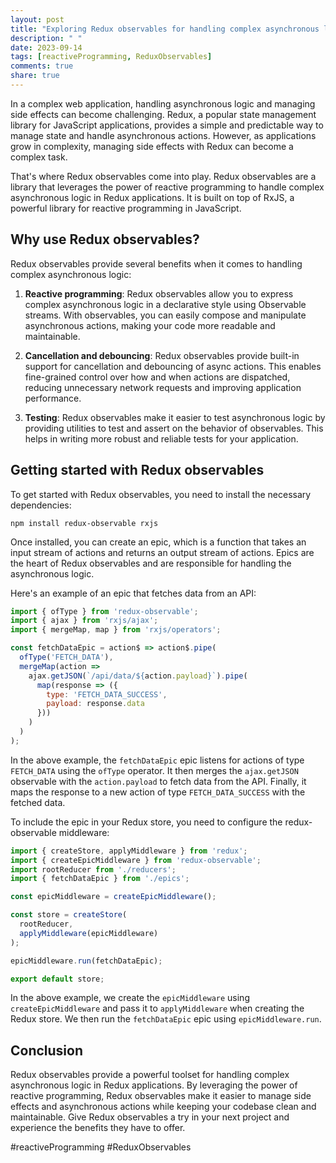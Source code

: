 ```yaml
---
layout: post
title: "Exploring Redux observables for handling complex asynchronous logic"
description: " "
date: 2023-09-14
tags: [reactiveProgramming, ReduxObservables]
comments: true
share: true
---
```


In a complex web application, handling asynchronous logic and managing side effects can become challenging. Redux, a popular state management library for JavaScript applications, provides a simple and predictable way to manage state and handle asynchronous actions. However, as applications grow in complexity, managing side effects with Redux can become a complex task.

That's where Redux observables come into play. Redux observables are a library that leverages the power of reactive programming to handle complex asynchronous logic in Redux applications. It is built on top of RxJS, a powerful library for reactive programming in JavaScript.

## Why use Redux observables?

Redux observables provide several benefits when it comes to handling complex asynchronous logic:

1. **Reactive programming**: Redux observables allow you to express complex asynchronous logic in a declarative style using Observable streams. With observables, you can easily compose and manipulate asynchronous actions, making your code more readable and maintainable.

2. **Cancellation and debouncing**: Redux observables provide built-in support for cancellation and debouncing of async actions. This enables fine-grained control over how and when actions are dispatched, reducing unnecessary network requests and improving application performance.

3. **Testing**: Redux observables make it easier to test asynchronous logic by providing utilities to test and assert on the behavior of observables. This helps in writing more robust and reliable tests for your application.

## Getting started with Redux observables

To get started with Redux observables, you need to install the necessary dependencies:

```shell
npm install redux-observable rxjs
```

Once installed, you can create an epic, which is a function that takes an input stream of actions and returns an output stream of actions. Epics are the heart of Redux observables and are responsible for handling the asynchronous logic.

Here's an example of an epic that fetches data from an API:

```javascript
import { ofType } from 'redux-observable';
import { ajax } from 'rxjs/ajax';
import { mergeMap, map } from 'rxjs/operators';

const fetchDataEpic = action$ => action$.pipe(
  ofType('FETCH_DATA'),
  mergeMap(action =>
    ajax.getJSON(`/api/data/${action.payload}`).pipe(
      map(response => ({
        type: 'FETCH_DATA_SUCCESS',
        payload: response.data
      }))
    )
  )
);
```

In the above example, the `fetchDataEpic` epic listens for actions of type `FETCH_DATA` using the `ofType` operator. It then merges the `ajax.getJSON` observable with the `action.payload` to fetch data from the API. Finally, it maps the response to a new action of type `FETCH_DATA_SUCCESS` with the fetched data.

To include the epic in your Redux store, you need to configure the redux-observable middleware:

```javascript
import { createStore, applyMiddleware } from 'redux';
import { createEpicMiddleware } from 'redux-observable';
import rootReducer from './reducers';
import { fetchDataEpic } from './epics';

const epicMiddleware = createEpicMiddleware();

const store = createStore(
  rootReducer,
  applyMiddleware(epicMiddleware)
);

epicMiddleware.run(fetchDataEpic);

export default store;
```

In the above example, we create the `epicMiddleware` using `createEpicMiddleware` and pass it to `applyMiddleware` when creating the Redux store. We then run the `fetchDataEpic` epic using `epicMiddleware.run`.

## Conclusion

Redux observables provide a powerful toolset for handling complex asynchronous logic in Redux applications. By leveraging the power of reactive programming, Redux observables make it easier to manage side effects and asynchronous actions while keeping your codebase clean and maintainable. Give Redux observables a try in your next project and experience the benefits they have to offer.

#reactiveProgramming #ReduxObservables